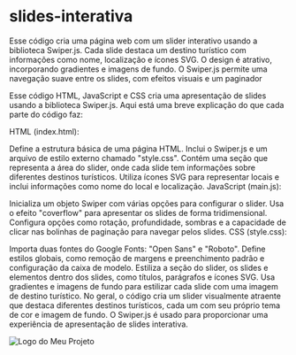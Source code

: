 # slides-interativa
Esse código cria uma página web com um slider interativo usando a biblioteca Swiper.js. Cada slide destaca um destino turístico com informações como nome, localização e ícones SVG. O design é atrativo, incorporando gradientes e imagens de fundo. O Swiper.js permite uma navegação suave entre os slides, com efeitos visuais e um paginador

Esse código HTML, JavaScript e CSS cria uma apresentação de slides usando a biblioteca Swiper.js. Aqui está uma breve explicação do que cada parte do código faz:

HTML (index.html):

Define a estrutura básica de uma página HTML.
Inclui o Swiper.js e um arquivo de estilo externo chamado "style.css".
Contém uma seção que representa a área do slider, onde cada slide tem informações sobre diferentes destinos turísticos.
Utiliza ícones SVG para representar locais e inclui informações como nome do local e localização.
JavaScript (main.js):

Inicializa um objeto Swiper com várias opções para configurar o slider.
Usa o efeito "coverflow" para apresentar os slides de forma tridimensional.
Configura opções como rotação, profundidade, sombras e a capacidade de clicar nas bolinhas de paginação para navegar pelos slides.
CSS (style.css):

Importa duas fontes do Google Fonts: "Open Sans" e "Roboto".
Define estilos globais, como remoção de margens e preenchimento padrão e configuração da caixa de modelo.
Estiliza a seção do slider, os slides e elementos dentro dos slides, como títulos, parágrafos e ícones SVG.
Usa gradientes e imagens de fundo para estilizar cada slide com uma imagem de destino turístico.
No geral, o código cria um slider visualmente atraente que destaca diferentes destinos turísticos, cada um com seu próprio tema de cor e imagem de fundo. O Swiper.js é usado para proporcionar uma experiência de apresentação de slides interativa.


![Logo do Meu Projeto](https://cdn.discordapp.com/attachments/1175249252771958844/1191950622396776488/slides.png?ex=65a74d85&is=6594d885&hm=16595add2a313d357b40b5b1d1f55f89a3ab0d512e5cb559c94faf850027fa84&)
